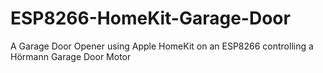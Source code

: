# ESP8266-HomeKit-Garage-Door
A Garage Door Opener using Apple HomeKit on an ESP8266 controlling a Hörmann Garage Door Motor
